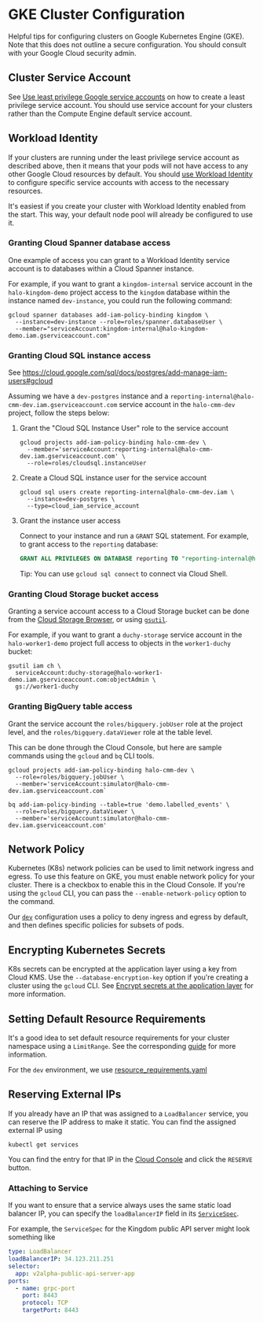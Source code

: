 # GKE Cluster Configuration

Helpful tips for configuring clusters on Google Kubernetes Engine (GKE). Note
that this does not outline a secure configuration. You should consult with your
Google Cloud security admin.

## Cluster Service Account

See
[Use least privilege Google service accounts](https://cloud.google.com/kubernetes-engine/docs/how-to/hardening-your-cluster#use_least_privilege_sa)
on how to create a least privilege service account. You should use service
account for your clusters rather than the Compute Engine default service
account.

## Workload Identity

If your clusters are running under the least privilege service account as
described above, then it means that your pods will not have access to any other
Google Cloud resources by default. You should
[use Workload Identity](https://cloud.google.com/kubernetes-engine/docs/how-to/workload-identity)
to configure specific service accounts with access to the necessary resources.

It's easiest if you create your cluster with Workload Identity enabled from the
start. This way, your default node pool will already be configured to use it.

### Granting Cloud Spanner database access

One example of access you can grant to a Workload Identity service account is to
databases within a Cloud Spanner instance.

For example, if you want to grant a `kingdom-internal` service account in the
`halo-kingdom-demo` project access to the `kingdom` database within the instance
named `dev-instance`, you could run the following command:

```shell
gcloud spanner databases add-iam-policy-binding kingdom \
  --instance=dev-instance --role=roles/spanner.databaseUser \
  --member="serviceAccount:kingdom-internal@halo-kingdom-demo.iam.gserviceaccount.com"
```

### Granting Cloud SQL instance access

See https://cloud.google.com/sql/docs/postgres/add-manage-iam-users#gcloud

Assuming we have a `dev-postgres` instance and a
`reporting-internal@halo-cmm-dev.iam.gserviceaccount.com` service account in the
`halo-cmm-dev` project, follow the steps below:

1.  Grant the "Cloud SQL Instance User" role to the service account

    ```shell
    gcloud projects add-iam-policy-binding halo-cmm-dev \
      --member='serviceAccount:reporting-internal@halo-cmm-dev.iam.gserviceaccount.com' \
      --role=roles/cloudsql.instanceUser
    ```

1.  Create a Cloud SQL instance user for the service account

    ```shell
    gcloud sql users create reporting-internal@halo-cmm-dev.iam \
      --instance=dev-postgres \
      --type=cloud_iam_service_account
    ```

1.  Grant the instance user access

    Connect to your instance and run a `GRANT` SQL statement. For example, to
    grant access to the `reporting` database:

    ```sql
    GRANT ALL PRIVILEGES ON DATABASE reporting TO "reporting-internal@halo-cmm-dev.iam";
    ```

    Tip: You can use `gcloud sql connect` to connect via Cloud Shell.

### Granting Cloud Storage bucket access

Granting a service account access to a Cloud Storage bucket can be done from the
[Cloud Storage Browser](https://console.cloud.google.com/storage/browser), or
using [`gsutil`](https://cloud.google.com/storage/docs/gsutil/commands/iam).

For example, if you want to grant a `duchy-storage` service account in the
`halo-worker1-demo` project full access to objects in the `worker1-duchy`
bucket:

```shell
gsutil iam ch \
  serviceAccount:duchy-storage@halo-worker1-demo.iam.gserviceaccount.com:objectAdmin \
  gs://worker1-duchy
```

### Granting BigQuery table access

Grant the service account the `roles/bigquery.jobUser` role at the project
level, and the `roles/bigquery.dataViewer` role at the table level.

This can be done through the Cloud Console, but here are sample commands using
the `gcloud` and `bq` CLI tools.

```shell
gcloud projects add-iam-policy-binding halo-cmm-dev \
  --role=roles/bigquery.jobUser \
  --member='serviceAccount:simulator@halo-cmm-dev.iam.gserviceaccount.com`
```

```shell
bq add-iam-policy-binding --table=true 'demo.labelled_events' \
  --role=roles/bigquery.dataViewer \
  --member='serviceAccount:simulator@halo-cmm-dev.iam.gserviceaccount.com'
```

## Network Policy

Kubernetes (K8s) network policies can be used to limit network ingress and
egress. To use this feature on GKE, you must enable network policy for your
cluster. There is a checkbox to enable this in the Cloud Console. If you're
using the `gcloud` CLI, you can pass the `--enable-network-policy` option to the
command.

Our [`dev`](../../src/main/k8s/dev/) configuration uses a policy to deny ingress
and egress by default, and then defines specific policies for subsets of pods.

## Encrypting Kubernetes Secrets

K8s secrets can be encrypted at the application layer using a key from Cloud
KMS. Use the `--database-encryption-key` option if you're creating a cluster
using the `gcloud` CLI. See
[Encrypt secrets at the application layer](https://cloud.google.com/kubernetes-engine/docs/how-to/encrypting-secrets)
for more information.

## Setting Default Resource Requirements

It's a good idea to set default resource requirements for your cluster namespace
using a `LimitRange`. See the corresponding
[guide](https://kubernetes.io/docs/tasks/administer-cluster/manage-resources/memory-default-namespace/)
for more information.

For the `dev` environment, we use
[resource_requirements.yaml](../../src/main/k8s/dev/resource_requirements.yaml)

## Reserving External IPs

If you already have an IP that was assigned to a `LoadBalancer` service, you can
reserve the IP address to make it static. You can find the assigned external IP
using

```shell
kubectl get services
```

You can find the entry for that IP in the
[Cloud Console](https://console.cloud.google.com/networking/addresses/list) and
click the `RESERVE` button.

### Attaching to Service

If you want to ensure that a service always uses the same static load balancer
IP, you can specify the `loadBalancerIP` field in its
[`ServiceSpec`](https://kubernetes.io/docs/reference/kubernetes-api/service-resources/service-v1/#ServiceSpec).

For example, the `ServiceSpec` for the Kingdom public API server might look
something like

```yaml
type: LoadBalancer
loadBalancerIP: 34.123.211.251
selector:
  app: v2alpha-public-api-server-app
ports:
  - name: grpc-port
    port: 8443
    protocol: TCP
    targetPort: 8443
```
